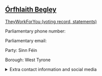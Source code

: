 ## <a href="https://members.parliament.uk/member/4697/contact">Órfhlaith Begley</a>

<a href="https://www.theyworkforyou.com/mp/25726/orfhlaith_begley/west_tyrone">TheyWorkForYou (voting record, statements)</a> 

Parliamentary phone number:  

Parliamentary email:  

Party: Sinn Féin 

Borough: West Tyrone 

<details><summary>Extra contact information and social media</summary> 
<li>Website:</li>
<li>Twitter:</li>
<li>Constituency office phone number:</li>
<li>Constituency office email:</li>
<li>Facebook:</li>
<li>Instagram:</li>
<li>Youtube:</li>
<li>Linkedin:</li>
<li>Government department phone number:</li>
<li>Government department email:</li>
<li>Threads:</li>
<li>Party office phone number:</li>
<li>Party office email:</li>
<li>Tiktok:</li>
</details>